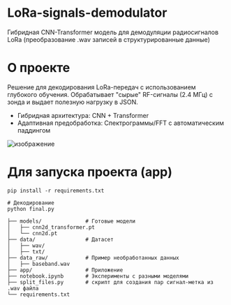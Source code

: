 # LoRa-signals-demodulator
Гибридная CNN-Transformer модель для демодуляции радиосигналов LoRa (преобразование .wav записей в структурированные данные)

# О проекте
Решение для декодирования LoRa-передач с использованием глубокого обучения.
Обрабатывает "сырые" RF-сигналы (2.4 МГц) с зонда и выдает полезную нагрузку в JSON.

* Гибридная архитектура: CNN + Transformer
* Адаптивная предобработка: Спектрограммы/FFT с автоматическим паддингом

![изображение](https://github.com/user-attachments/assets/9cbbab8a-af50-4765-807d-c27625dfb0a4)


# Для запуска проекта (app)

```
pip install -r requirements.txt

# Декодирование
python final.py
```



```
├── models/              # Готовые модели
│   ├── cnn2d_transformer.pt 
│   └── cnn2d.pt
├── data/                # Датасет
│   ├── wav/
│   ├── txt/
├── data_raw/            # Пример необработанных данных
│   ├── baseband.wav
├── app/                 # Приложение
├── notebook.ipynb       # Эксперименты с разными моделями
├── split_files.py       # скрипт для создания пар сигнал-метка из .wav файла
└── requirements.txt
```

